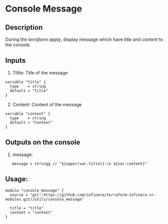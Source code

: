 # Console Message 

## Description
During the *terraform apply*, display message which have *title* and *content* to the console.

## Inputs
1. Tiltle: Title of the message
```
variable "title" {
  type    = string
  default = "Title"
}
```
2. Content: Content of the message
```
variable "content" {
  type    = string
  default = "Content"
}
```
## Outputs on the console
1. message:
```
   message = stringg // "${upper(var.title)}:\n ${var.content}"
```
## Usage:
```
module "console_message" {
  source = "git::https://github.com/infinera/terraform-infinera-xr-modules.git//utils/console_message"

  title = "title"
  content = "content"
}
```
